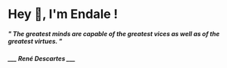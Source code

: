 <h1 title="head"> Hey 👋, I'm Endale !</h1>

**<h5><i>" The greatest minds are capable of the greatest vices as well as of the greatest virtues. "</i></h5>**

*<b>___ René Descartes ___</b>*
